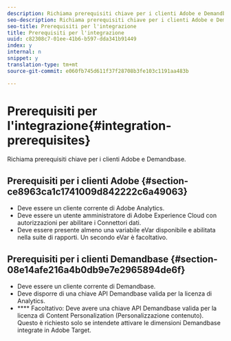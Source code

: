```yaml
---
description: Richiama prerequisiti chiave per i clienti Adobe e Demandbase.
seo-description: Richiama prerequisiti chiave per i clienti Adobe e Demandbase.
seo-title: Prerequisiti per l'integrazione
title: Prerequisiti per l'integrazione
uuid: c82308c7-01ee-41b6-b597-dda341b91449
index: y
internal: n
snippet: y
translation-type: tm+mt
source-git-commit: e060fb745d611f37f28708b3fe103c1191aa483b

---
```



# Prerequisiti per l'integrazione{#integration-prerequisites}

Richiama prerequisiti chiave per i clienti Adobe e Demandbase.

## Prerequisiti per i clienti Adobe {#section-ce8963ca1c1741009d842222c6a49063}

* Deve essere un cliente corrente di Adobe Analytics.
* Deve essere un utente amministratore di Adobe Experience Cloud con autorizzazioni per abilitare i Connettori dati.
* Deve essere presente almeno una variabile eVar disponibile e abilitata nella suite di rapporti. Un secondo eVar è facoltativo.

## Prerequisiti per i clienti Demandbase {#section-08e14afe216a4b0db9e7e2965894de6f}

* Deve essere un cliente corrente di Demandbase.
* Deve disporre di una chiave API Demandbase valida per la licenza di Analytics.
* **** Facoltativo: Deve avere una chiave API Demandbase valida per la licenza di Content Personalization (Personalizzazione contenuto). Questo è richiesto solo se intendete attivare le dimensioni Demandbase integrate in Adobe Target.

